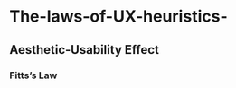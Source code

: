 # The-laws-of-UX-heuristics-
## Aesthetic-Usability Effect
### Fitts’s Law
### 
### 
### 
### 
### 
### 
